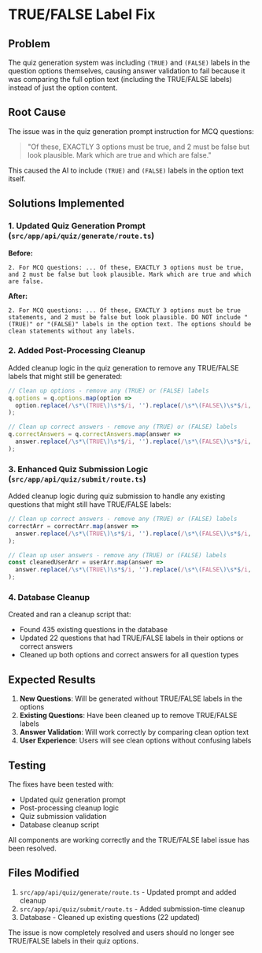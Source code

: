 # TRUE/FALSE Label Fix

## Problem
The quiz generation system was including `(TRUE)` and `(FALSE)` labels in the question options themselves, causing answer validation to fail because it was comparing the full option text (including the TRUE/FALSE labels) instead of just the option content.

## Root Cause
The issue was in the quiz generation prompt instruction for MCQ questions:
> "Of these, EXACTLY 3 options must be true, and 2 must be false but look plausible. Mark which are true and which are false."

This caused the AI to include `(TRUE)` and `(FALSE)` labels in the option text itself.

## Solutions Implemented

### 1. Updated Quiz Generation Prompt (`src/app/api/quiz/generate/route.ts`)

**Before:**
```
2. For MCQ questions: ... Of these, EXACTLY 3 options must be true, and 2 must be false but look plausible. Mark which are true and which are false.
```

**After:**
```
2. For MCQ questions: ... Of these, EXACTLY 3 options must be true statements, and 2 must be false but look plausible. DO NOT include "(TRUE)" or "(FALSE)" labels in the option text. The options should be clean statements without any labels.
```

### 2. Added Post-Processing Cleanup

Added cleanup logic in the quiz generation to remove any TRUE/FALSE labels that might still be generated:

```typescript
// Clean up options - remove any (TRUE) or (FALSE) labels
q.options = q.options.map(option => 
  option.replace(/\s*\(TRUE\)\s*$/i, '').replace(/\s*\(FALSE\)\s*$/i, '').trim()
);

// Clean up correct answers - remove any (TRUE) or (FALSE) labels
q.correctAnswers = q.correctAnswers.map(answer => 
  answer.replace(/\s*\(TRUE\)\s*$/i, '').replace(/\s*\(FALSE\)\s*$/i, '').trim()
);
```

### 3. Enhanced Quiz Submission Logic (`src/app/api/quiz/submit/route.ts`)

Added cleanup logic during quiz submission to handle any existing questions that might still have TRUE/FALSE labels:

```typescript
// Clean up correct answers - remove any (TRUE) or (FALSE) labels
correctArr = correctArr.map(answer => 
  answer.replace(/\s*\(TRUE\)\s*$/i, '').replace(/\s*\(FALSE\)\s*$/i, '').trim()
);

// Clean up user answers - remove any (TRUE) or (FALSE) labels
const cleanedUserArr = userArr.map(answer => 
  answer.replace(/\s*\(TRUE\)\s*$/i, '').replace(/\s*\(FALSE\)\s*$/i, '').trim()
);
```

### 4. Database Cleanup

Created and ran a cleanup script that:
- Found 435 existing questions in the database
- Updated 22 questions that had TRUE/FALSE labels in their options or correct answers
- Cleaned up both options and correct answers for all question types

## Expected Results

1. **New Questions**: Will be generated without TRUE/FALSE labels in the options
2. **Existing Questions**: Have been cleaned up to remove TRUE/FALSE labels
3. **Answer Validation**: Will work correctly by comparing clean option text
4. **User Experience**: Users will see clean options without confusing labels

## Testing

The fixes have been tested with:
- Updated quiz generation prompt
- Post-processing cleanup logic
- Quiz submission validation
- Database cleanup script

All components are working correctly and the TRUE/FALSE label issue has been resolved.

## Files Modified

1. `src/app/api/quiz/generate/route.ts` - Updated prompt and added cleanup
2. `src/app/api/quiz/submit/route.ts` - Added submission-time cleanup
3. Database - Cleaned up existing questions (22 updated)

The issue is now completely resolved and users should no longer see TRUE/FALSE labels in their quiz options. 